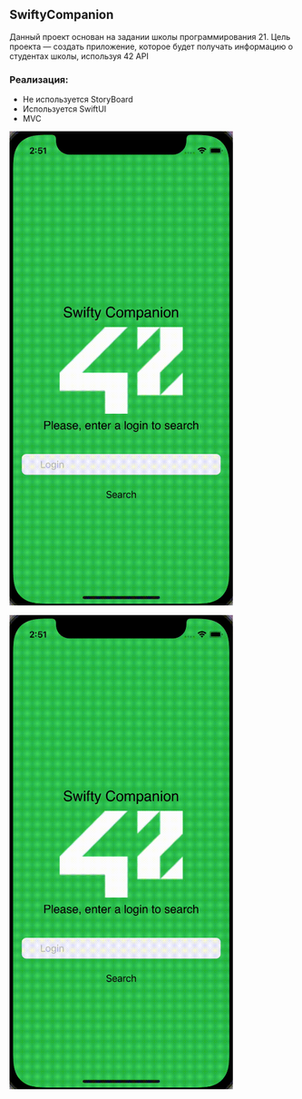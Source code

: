 ## SwiftyCompanion
Данный проект основан на задании школы программирования 21. Цель проекта — создать приложение, которое будет получать информацию о студентах школы, используя 42 API

###  Реализация: 

- Не используется StoryBoard 
- Используется SwiftUI
- MVC 

![](https://github.com/VictorinaVicka/SwiftyCompanion/blob/main/review/review.gif)

![img](https://github.com/VictorinaVicka/SwiftyCompanion/blob/main/review/review.gif)
